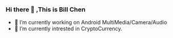 ### Hi there 👋 ,This is Bill Chen

- 🔭 I’m currently working on Android MultiMedia/Camera/Audio
- 🌱 I’m currently intrested in CryptoCurrency.

<!--
**ProgrammerBill/ProgrammerBill** is a ✨ _special_ ✨ repository because its `README.md` (this file) appears on your GitHub profile.

Here are some ideas to get you started:

- 🔭 I’m currently working on ...
- 🌱 I’m currently learning ...
- 👯 I’m looking to collaborate on ...
- 🤔 I’m looking for help with ...
- 💬 Ask me about ...
- 📫 How to reach me: ...
- 😄 Pronouns: ...
- ⚡ Fun fact: ...
-->
